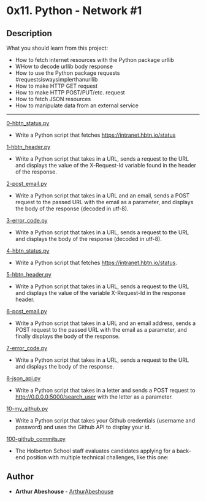 # 0x11. Python - Network #1

## Description
What you should learn from this project:

* How to fetch internet resources with the Python package urllib
* WHow to decode urllib body response
* How to use the Python package requests #requestsiswaysimplerthanurllib
* How to make HTTP GET request
* How to make HTTP POST/PUT/etc. request
* How to fetch JSON resources
* How to manipulate data from an external service
---

[0-hbtn_status.py](./0-hbtn_status.py)
* Write a Python script that fetches https://intranet.hbtn.io/status

[1-hbtn_header.py](./1-hbtn_header.py)
* Write a Python script that takes in a URL, sends a request to the URL and displays the value of the X-Request-Id variable found in the header of the response.

[2-post_email.py](./2-post_email.py)
* Write a Python script that takes in a URL and an email, sends a POST request to the passed URL with the email as a parameter, and displays the body of the response (decoded in utf-8).

[3-error_code.py](./3-error_code.py)
* Write a Python script that takes in a URL, sends a request to the URL and displays the body of the response (decoded in utf-8).

[4-hbtn_status.py](./4-hbtn_status.py)
* Write a Python script that fetches https://intranet.hbtn.io/status.

[5-hbtn_header.py](./5-hbtn_header.py)
* Write a Python script that takes in a URL, sends a request to the URL and displays the value of the variable X-Request-Id in the response header.

[6-post_email.py](./6-post_email.py)
* Write a Python script that takes in a URL and an email address, sends a POST request to the passed URL with the email as a parameter, and finally displays the body of the response.

[7-error_code.py](./7-error_code.py)
* Write a Python script that takes in a URL, sends a request to the URL and displays the body of the response.

[8-json_api.py](./8-json_api.py)
* Write a Python script that takes in a letter and sends a POST request to http://0.0.0.0:5000/search_user with the letter as a parameter.

[10-my_github.py](./10-my_github.py)
* Write a Python script that takes your Github credentials (username and password) and uses the Github API to display your id.

[100-github_commits.py](./100-github_commits.py)
* The Holberton School staff evaluates candidates applying for a back-end position with multiple technical challenges, like this one:

## Author
* **Arthur Abeshouse** - [ArthurAbeshouse](https://github.com/ArthurAbeshouse)